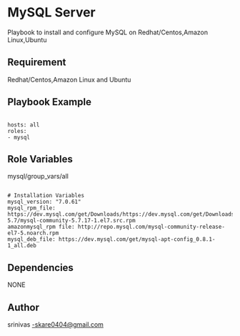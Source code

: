 MySQL Server
========

Playbook to install and configure MySQL on Redhat/Centos,Amazon Linux,Ubuntu

Requirement
-----------

Redhat/Centos,Amazon Linux and Ubuntu

Playbook Example
---------------


```

hosts: all
roles:
- mysql
```

Role Variables
--------------
mysql/group_vars/all


```

# Installation Variables
mysql_version: "7.0.61"
mysql_rpm_file: https://dev.mysql.com/get/Downloads/https://dev.mysql.com/get/Downloads/MySQL-5.7/mysql-community-5.7.17-1.el7.src.rpm
amazonmysql_rpm file: http://repo.mysql.com/mysql-community-release-el7-5.noarch.rpm
mysql_deb_file: https://dev.mysql.com/get/mysql-apt-config_0.8.1-1_all.deb

```
Dependencies
------------
 NONE
 
 
Author
-----
srinivas -skare0404@gmail.com

```
